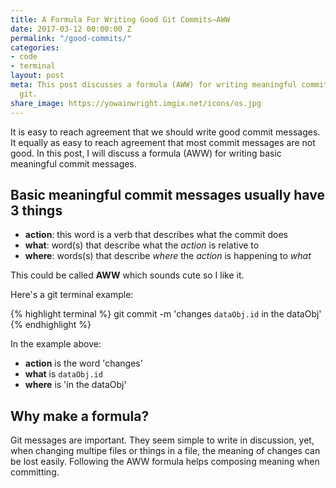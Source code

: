 ```yaml
---
title: A Formula For Writing Good Git Commits—AWW
date: 2017-03-12 00:00:00 Z
permalink: "/good-commits/"
categories:
- code
- terminal
layout: post
meta: This post discusses a formula (AWW) for writing meaningful commit messages with
  git.
share_image: https://yowainwright.imgix.net/icons/os.jpg
---
```


It is easy to reach agreement that we should write good commit messages. It equally as easy to reach agreement that most commit messages are not good. In this post, I will discuss a formula (AWW) for writing basic meaningful commit messages.

## Basic meaningful commit messages usually have 3 things

-  **action**: this word is a verb that describes what the commit does
-  **what**: word(s) that describe what the _action_ is relative to
-  **where**: words(s) that describe _where_ the _action_ is happening to _what_ 

This could be called **AWW** which sounds cute so I like it.

Here's a git terminal example:

{% highlight terminal %}
  git commit -m 'changes `dataObj.id` in the dataObj'
{% endhighlight %}

In the example above:
-  **action** is the word 'changes'
-  **what** is `dataObj.id`
-  **where** is 'in the dataObj'

## Why make a formula?

Git messages are important. They seem simple to write in discussion, yet, when changing multipe files or things in a file, the meaning of changes can be lost easily. Following the AWW formula helps composing meaning when committing. 
